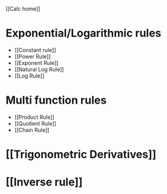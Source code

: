  [[Calc home]]
# Exponential/Logarithmic rules

- [[Constant rule]]
- [[Power Rule]]
- [[Exponent Rule]]
- [[Natural Log Rule]]
- [[Log Rule]]
# Multi function rules
- [[Product Rule]]
- [[Quotient Rule]]
- [[Chain Rule]]
# [[Trigonometric Derivatives]]

# [[Inverse rule]]
